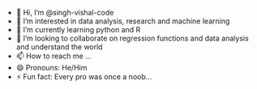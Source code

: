 - 👋 Hi, I’m @singh-vishal-code
- 👀 I’m interested in data analysis, research and machine learning
- 🌱 I’m currently learning python and R
- 💞️ I’m looking to collaborate on regression functions and data analysis and understand the world
- 📫 How to reach me ...
- 😄 Pronouns: He/Him
- ⚡ Fun fact: Every pro was once a noob...

<!---
singh-vishal-code/singh-vishal-code is a ✨ special ✨ repository because its `README.md` (this file) appears on your GitHub profile.
You can click the Preview link to take a look at your changes.
--->
